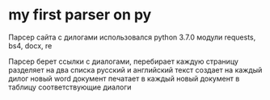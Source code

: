 # my first parser on py
Парсер сайта с дилогами
использовался python 3.7.0
модули requests, bs4, docx, re

Парсер берет ссылки с диалогами, перебирает каждую страницу
разделяет на два списка русский и английский текст
создает на каждый дилог новый word документ
печатает в каждый новый документ в таблицу соответствующие диалоги
